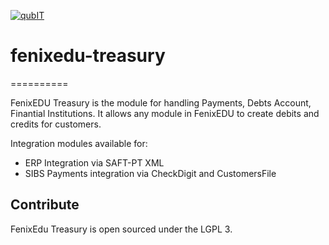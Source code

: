 [![qubIT](http://www.qub-it.com/cms/images/qubIT_logo_transparent_medium.png)](http://www.qub-it.com)

# fenixedu-treasury
==========

FenixEDU Treasury is the module for handling Payments, Debts Account, Finantial Institutions. It allows any module in FenixEDU to create debits and credits for customers.

Integration modules available for:
- ERP Integration via SAFT-PT XML
- SIBS Payments integration via CheckDigit and CustomersFile


## Contribute

FenixEdu Treasury is open sourced under the LGPL 3. 